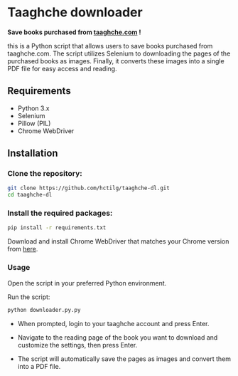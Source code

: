 # Taaghche downloader

**Save books purchased from [taaghche.com](taaghche.com) !**

this is a Python script that allows users to save books purchased from taaghche.com. The script utilizes Selenium to  downloading the pages of the purchased books as images. Finally, it converts these images into a single PDF file for easy access and reading.

## Requirements
  + Python 3.x
  + Selenium
  + Pillow (PIL)
  + Chrome WebDriver

## Installation
### Clone the repository:
```bash
git clone https://github.com/hctilg/taaghche-dl.git
cd taaghche-dl
```

### Install the required packages:
```bash
pip install -r requirements.txt
```

Download and install Chrome WebDriver that matches your Chrome version from [here](https://sites.google.com/chromium.org/driver/).

### Usage

Open the script in your preferred Python environment.

Run the script:
```bash
python downloader.py.py
```

+ When prompted, login to your taaghche account and press Enter.

+ Navigate to the reading page of the book you want to download and customize the settings, then press Enter.

+ The script will automatically save the pages as images and convert them into a PDF file.